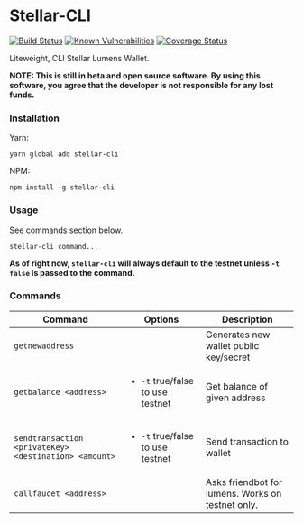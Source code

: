 # Stellar-CLI

[![Build Status](https://travis-ci.org/kaplanmaxe/stellar-cli.svg?branch=master)](https://travis-ci.org/kaplanmaxe/stellar-cli)
[![Known Vulnerabilities](https://snyk.io/test/github/kaplanmaxe/stellar-cli/badge.svg?targetFile=package.json)](https://snyk.io/test/github/kaplanmaxe/stellar-cli?targetFile=package.json)
[![Coverage Status](https://coveralls.io/repos/github/kaplanmaxe/stellar-cli/badge.svg)](https://coveralls.io/github/kaplanmaxe/stellar-cli)

Liteweight, CLI Stellar Lumens Wallet.

**NOTE: This is still in beta and open source software. By using this software, you agree that the developer is not responsible for any lost funds.**

### Installation

Yarn:

```
yarn global add stellar-cli
```

NPM:

```
npm install -g stellar-cli
```

### Usage

See commands section below.

```
stellar-cli command...
```

**As of right now, `stellar-cli` will always default to the testnet unless `-t false` is passed to the command.**

### Commands

| Command | Options | Description |
|---------|------------|-------------|
| `getnewaddress` |      | Generates new wallet public key/secret |
| `getbalance <address>` | <ul><li>`-t` true/false to use testnet</li></ul> | Get balance of given address |
| `sendtransaction <privateKey> <destination> <amount>` | <ul><li>`-t` true/false to use testnet</li></ul> | Send transaction to wallet |
| `callfaucet <address>` | | Asks friendbot for lumens. Works on testnet only. |